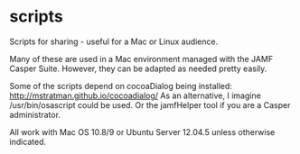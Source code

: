 scripts
=======

Scripts for sharing - useful for a Mac or Linux audience.

Many of these are used in a Mac environment managed with the JAMF Casper Suite.  However, they can be adapted as needed pretty easily.

Some of the scripts depend on cocoaDialog being installed: http://mstratman.github.io/cocoadialog/
As an alternative, I imagine /usr/bin/osascript could be used.  Or the jamfHelper tool if you are a Casper administrator.

All work with Mac OS 10.8/9 or Ubuntu Server 12.04.5 unless otherwise indicated.
